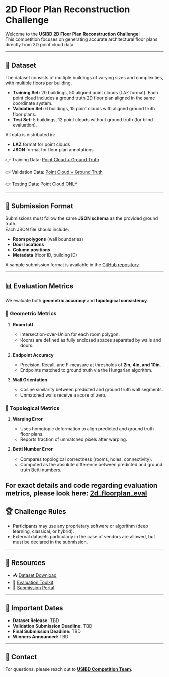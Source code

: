 # 2D Floor Plan Reconstruction Challenge  

Welcome to the **USIBD 2D Floor Plan Reconstruction Challenge**!  
This competition focuses on generating accurate architectural floor plans directly from 3D point cloud data.  

---

## 📂 Dataset  

The dataset consists of multiple buildings of varying sizes and complexities, with multiple floors per building.  

- **Training Set:** 20 buildings, 50 aligned point clouds (LAZ format). Each point cloud includes a ground truth 2D floor plan aligned in the same coordinate system.  
- **Validation Set:** 6 buildings, 15 point clouds with aligned ground truth floor plans.  
- **Test Set:** 5 buildings, 12 point clouds without ground truth (for blind evaluation).  

All data is distributed in:  
- **LAZ** format for point clouds  
- **JSON** format for floor plan annotations  


👉 Training Data: [Point Cloud + Ground Truth](https://uofi.box.com/s/tbj6fpx4o3h8uzh9ycumfp50xjq4k959) 

👉 Validation Data: [Point Cloud + Ground Truth](https://uofi.box.com/s/448iv4eehpbi1nxaacw0es5861aiah6j)

👉 Testing Data: [Point Cloud ONLY](https://uofi.box.com/s/ebwvgy10hkp1a8fzm6ke5bl4u6ekytb3) 

---
## 📑 Submission Format  

Submissions must follow the same **JSON schema** as the provided ground truth.  
Each JSON file should include:  

- **Room polygons** (wall boundaries)  
- **Door locations**  
- **Column positions**  
- **Metadata** (floor ID, building ID)  

A sample submission format is available in the [GitHub repository](#).  

---

## 📊 Evaluation Metrics  

We evaluate both **geometric accuracy** and **topological consistency**.  

### 🔹 Geometric Metrics  
1. **Room IoU**  
   - Intersection-over-Union for each room polygon.  
   - Rooms are defined as fully enclosed spaces separated by walls and doors.  

2. **Endpoint Accuracy**  
   - Precision, Recall, and F-measure at thresholds of **2in, 4in, and 10in**.  
   - Endpoints matched to ground truth via the Hungarian algorithm.  

3. **Wall Orientation**  
   - Cosine similarity between predicted and ground truth wall segments.  
   - Unmatched walls receive a score of zero.  

### 🔹 Topological Metrics  
1. **Warping Error**  
   - Uses homotopic deformation to align predicted and ground truth floor plans.  
   - Reports fraction of unmatched pixels after warping.  

2. **Betti Number Error**  
   - Compares topological correctness (rooms, holes, connectivity).  
   - Computed as the absolute difference between predicted and ground truth Betti numbers.  

For exact details and code regarding evaluation metrics, please look here: [2d_floorplan_eval](https://github.com/reconstruct/Scan2FloorPlan/tree/main/2d_floorplan_eval)
---

## 🏆 Challenge Rules  

- Participants may use any proprietary software or algorithm (deep learning, classical, or hybrid).  
- External datasets particularly in the case of vendors are allowed, but must be declared in the submission.  

---

## 🔗 Resources  

- 📥 [Dataset Download](#)  
- 🧩 [Evaluation Toolkit](#)  
- 🚀 [Submission Portal](#)  

---

## 📅 Important Dates  

- **Dataset Release:** TBD  
- **Validation Submission Deadline:** TBD  
- **Final Submission Deadline:** TBD  
- **Winners Announced:** TBD  

---

## 📧 Contact  

For questions, please reach out to **[USIBD Competition Team](#)**.  

